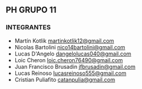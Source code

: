 ## PH GRUPO 11

### INTEGRANTES

* Martín Kotlik <martinkotlik12@gmail.com>
* Nicolas Bartolini <nico14bartolini@gmail.com>
* Lucas D'Angelo <dangelolucas040@gmail.com>
* Loic Cheron <loic.cheron76490@gmail.com>
* Juan Francisco Brusadin <jfbrusadin@gmail.com>
* Lucas Reinoso <lucasreinoso555@gmail.com>
* Cristian Puliafito <catanpulia@gmail.com>
